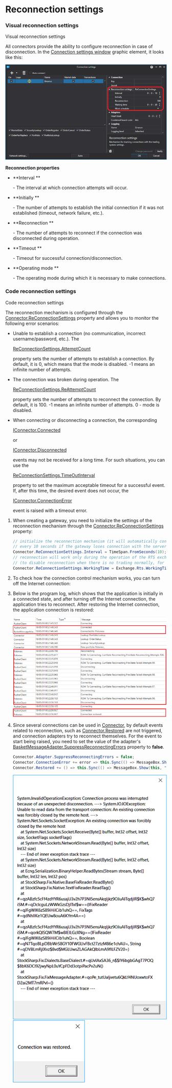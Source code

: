 # Reconnection settings

### Visual reconnection settings

Visual reconnection settings

All connectors provide the ability to configure reconnection in case of disconnection. In the [Connection settings window](API_UI_ConnectorWindow.md) graphic element, it looks like this: 

![API GUI ReconnectionSettings](../images/API_GUI_ReconnectionSettings.png)

**Reconnection properties**

- **Interval **

   \- The interval at which connection attempts will occur. 
- **Initially **

   \- The number of attempts to establish the initial connection if it was not established (timeout, network failure, etc.). 
- **Reconnection **

   \- The number of attempts to reconnect if the connection was disconnected during operation. 
- **Timeout **

   \- Timeout for successful connection\/disconnection. 
- **Operating mode **

   \- The operating mode during which it is necessary to make connections. 

### Code reconnection settings

Code reconnection settings

The reconnection mechanism is configured through the [Connector.ReConnectionSettings](../api/StockSharp.Algo.Connector.ReConnectionSettings.html) property and allows you to monitor the following error scenarios: 

- Unable to establish a connection (no communication, incorrect username\/password, etc.). The 

  [ReConnectionSettings.AttemptCount](../api/StockSharp.Messages.ReConnectionSettings.AttemptCount.html)

   property sets the number of attempts to establish a connection. By default, it is 0, which means that the mode is disabled. \-1 means an infinite number of attempts. 
- The connection was broken during operation. The 

  [ReConnectionSettings.ReAttemptCount](../api/StockSharp.Messages.ReConnectionSettings.ReAttemptCount.html)

   property sets the number of attempts to reconnect the connection. By default, it is 100. \-1 means an infinite number of attempts. 0 \- mode is disabled. 
- When connecting or disconnecting a connection, the corresponding 

  [IConnector.Connected](../api/StockSharp.BusinessEntities.IConnector.Connected.html)

   or 

  [IConnector.Disconnected](../api/StockSharp.BusinessEntities.IConnector.Disconnected.html)

   events may not be received for a long time. For such situations, you can use the 

  [ReConnectionSettings.TimeOutInterval](../api/StockSharp.Messages.ReConnectionSettings.TimeOutInterval.html)

   property to set the maximum acceptable timeout for a successful event. If, after this time, the desired event does not occur, the 

  [IConnector.ConnectionError](../api/StockSharp.BusinessEntities.IConnector.ConnectionError.html)

   event is raised with a timeout error. 

1. When creating a gateway, you need to initialize the settings of the reconnection mechanism through the [Connector.ReConnectionSettings](../api/StockSharp.Algo.Connector.ReConnectionSettings.html) property: 

   ```cs
   // initialize the reconnection mechanism (it will automatically connect 
   // every 10 seconds if the gateway loses connection with the server)
   Connector.ReConnectionSettings.Interval = TimeSpan.FromSeconds(10);
   // reconnection will work only during the operation of the RTS exchange
   // (to disable reconnection when there is no trading normally, for example, at night)
   Connector.ReConnectionSettings.WorkingTime = Exchange.Rts.WorkingTime;
   ```
2. To check how the connection control mechanism works, you can turn off the Internet connection: 
3. Below is the program log, which shows that the application is initially in a connected state, and after turning off the Internet connection, the application tries to reconnect. After restoring the Internet connection, the application connection is restored: 

   ![API ReconnectionLog](../images/API_ReconnectionLog.png)
4. Since several connections can be used in [Connector](../api/StockSharp.Algo.Connector.html), by default events related to reconnection, such as [Connector.Restored](../api/StockSharp.Algo.Connector.Restored.html) are not triggered, and connection adapters try to reconnect themselves. For the event to start being raised, you need to set the value of the adapter's [BasketMessageAdapter.SuppressReconnectingErrors](../api/StockSharp.Algo.BasketMessageAdapter.SuppressReconnectingErrors.html) property to **false**. 

   ```cs
   Connector.Adapter.SuppressReconnectingErrors = false;
   Connector.ConnectionError += error => this.Sync(() => MessageBox.Show(this, "Connection lost"));
   Connector.Restored += () => this.Sync(() => MessageBox.Show(this, "Connection restored"));
   ```

   ![sampleconnectionerror](../images/sample_connection_error.png)![sampleconnectionrestore](../images/sample_connection_restored.png)
